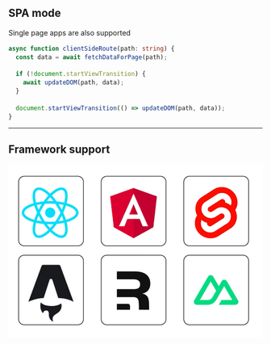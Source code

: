 ## SPA mode

Single page apps are also supported

```ts
async function clientSideRoute(path: string) {
  const data = await fetchDataForPage(path);

  if (!document.startViewTransition) {
    await updateDOM(path, data);
  }

  document.startViewTransition(() => updateDOM(path, data));
}
```

---

## Framework support

![](../../img/slides/40-spa_image.png) <!-- .element style="height: 400px" -->


